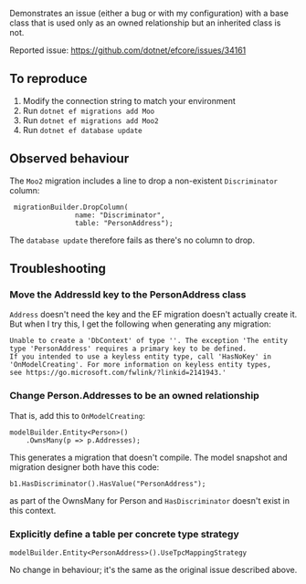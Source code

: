 Demonstrates an issue (either a bug or with my configuration) with a base class that is used only as an owned relationship but an inherited class is not.

Reported issue: https://github.com/dotnet/efcore/issues/34161

## To reproduce

1. Modify the connection string to match your environment
2. Run `dotnet ef migrations add Moo`
3. Run `dotnet ef migrations add Moo2`
4. Run `dotnet ef database update`

## Observed behaviour

The `Moo2` migration includes a line to drop a non-existent `Discriminator` column:

```
 migrationBuilder.DropColumn(
                name: "Discriminator",
                table: "PersonAddress");
```

The `database update` therefore fails as there's no column to drop.

## Troubleshooting

### Move the AddressId key to the PersonAddress class

`Address` doesn't need the key and the EF migration doesn't actually create it. But when I try this, I get the following when generating any migration:

```
Unable to create a 'DbContext' of type ''. The exception 'The entity type 'PersonAddress' requires a primary key to be defined.
If you intended to use a keyless entity type, call 'HasNoKey' in 'OnModelCreating'. For more information on keyless entity types,
see https://go.microsoft.com/fwlink/?linkid=2141943.'
```

### Change Person.Addresses to be an owned relationship

That is, add this to `OnModelCreating`:

```
modelBuilder.Entity<Person>()
    .OwnsMany(p => p.Addresses);
```

This generates a migration that doesn't compile. The model snapshot and migration designer both have this code:

```
b1.HasDiscriminator().HasValue("PersonAddress");
```

as part of the OwnsMany for Person and `HasDiscriminator` doesn't exist in this context.

### Explicitly define a table per concrete type strategy

```
modelBuilder.Entity<PersonAddress>().UseTpcMappingStrategy
```

No change in behaviour; it's the same as the original issue described above.
